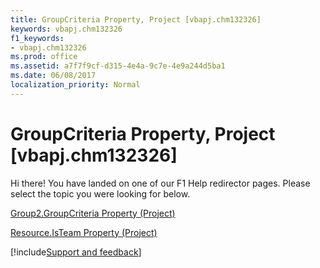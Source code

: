 ```yaml
---
title: GroupCriteria Property, Project [vbapj.chm132326]
keywords: vbapj.chm132326
f1_keywords:
- vbapj.chm132326
ms.prod: office
ms.assetid: a7f7f9cf-d315-4e4a-9c7e-4e9a244d5ba1
ms.date: 06/08/2017
localization_priority: Normal
---
```



# GroupCriteria Property, Project [vbapj.chm132326]

Hi there! You have landed on one of our F1 Help redirector pages. Please select the topic you were looking for below.

[Group2.GroupCriteria Property (Project)](https://msdn.microsoft.com/library/0c6d6412-cd7b-7b12-1740-7cd5cd38aaf1%28Office.15%29.aspx)

[Resource.IsTeam Property (Project)](https://msdn.microsoft.com/library/99e87250-d167-d13d-b622-f7e88379fe50%28Office.15%29.aspx)

[!include[Support and feedback](~/includes/feedback-boilerplate.md)]